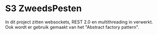 # S3 ZweedsPesten

In dit project zitten websockets, REST 2.0 en multithreading in verwerkt.
Ook wordt er gebruik gemaakt van het "Abstract factory pattern".
